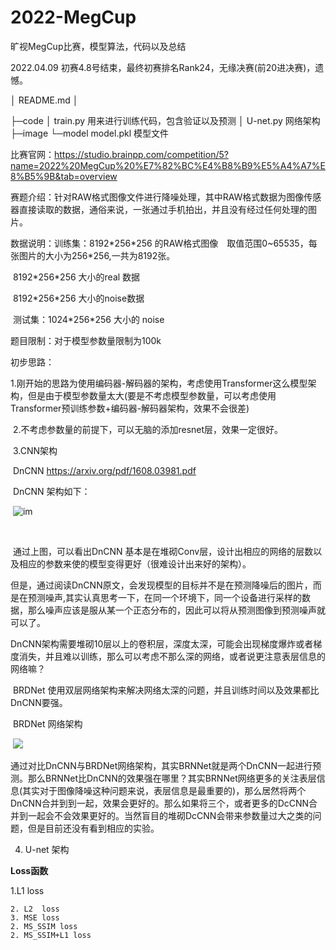 # 2022-MegCup
旷视MegCup比赛，模型算法，代码以及总结

2022.04.09 初赛4.8号结束，最终初赛排名Rank24，无缘决赛(前20进决赛)，遗憾。

│  README.md
│

├─code
│      train.py 用来进行训练代码，包含验证以及预测
│      U-net.py 网络架构
├─image
└─model
        model.pkl 模型文件

比赛官网：https://studio.brainpp.com/competition/5?name=2022%20MegCup%20%E7%82%BC%E4%B8%B9%E5%A4%A7%E8%B5%9B&tab=overview

赛题介绍：针对RAW格式图像文件进行降噪处理，其中RAW格式数据为图像传感器直接读取的数据，通俗来说，一张通过手机拍出，并且没有经过任何处理的图片。

数据说明：训练集：8192\*256\*256 的RAW格式图像　取值范围0~65535，每张图片的大小为256\*256,一共为8192张。

​								   8192\*256\*256 大小的real 数据

​									8192\*256\*256 大小的noise数据

​					测试集：1024\*256\*256 大小的 noise

题目限制：对于模型参数量限制为100k

初步思路：

​		1.刚开始的思路为使用编码器-解码器的架构，考虑使用Transformer这么模型架构，但是由于模型参数量太大(要是不考虑模型参数量，可以考虑使用Transformer预训练参数+编码器-解码器架构，效果不会很差)

​		2.不考虑参数量的前提下，可以无脑的添加resnet层，效果一定很好。

​		3.CNN架构 

​				DnCNN     https://arxiv.org/pdf/1608.03981.pdf

​						DnCNN 架构如下：

​							![im](D:\Desktop\competition\MegCup\2022-MegCup\image\DnCNN.jpg)

​		

​					通过上图，可以看出DnCNN 基本是在堆砌Conv层，设计出相应的网络的层数以及相应的参数来使的模型变得更好（很难设计出来好的架构）。

​					但是，通过阅读DnCNN原文，会发现模型的目标并不是在预测降噪后的图片，而是在预测噪声,其实认真思考一下，在同一个环境下，同一个设备进行采样的数据，那么噪声应该是服从某一个正态分布的，因此可以将从预测图像到预测噪声就可以了。

​			DnCNN架构需要堆砌10层以上的卷积层，深度太深，可能会出现梯度爆炸或者梯度消失，并且难以训练，那么可以考虑不那么深的网络，或者说更注意表层信息的网络嘛？

​			BRDNet 使用双层网络架构来解决网络太深的问题，并且训练时间以及效果都比DnCNN要强。

​					BRDNet 网络架构

​						![](D:\Desktop\competition\MegCup\2022-MegCup\image\BRDNet.png)

​			通过对比DnCNN与BRDNet网络架构，其实BRNNet就是两个DnCNN一起进行预测。那么BRNNet比DnCNN的效果强在哪里？其实BRNNet网络更多的关注表层信息(其实对于图像降噪这种问题来说，表层信息是最重要的)，那么居然将两个DnCNN合并到到一起，效果会更好的。那么如果将三个，或者更多的DcCNN合并到一起会不会效果更好的。当然盲目的堆砌DcCNN会带来参数量过大之类的问题，但是目前还没有看到相应的实验。

4. U-net 架构

**Loss函数**

   1.L1 loss

 	2. L2  loss 
 	3. MSE loss 
	2. MS_SSIM loss 
	2. MS_SSIM+L1 loss
